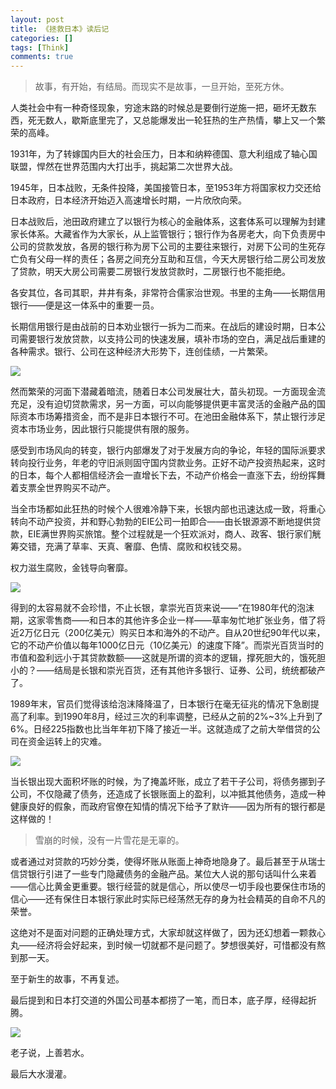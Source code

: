 ```yaml
---
layout: post
title: 《拯救日本》读后记
categories: []
tags: [Think]
comments: true
---
```




> 故事，有开始，有结局。而现实不是故事，一旦开始，至死方休。

人类社会中有一种奇怪现象，穷途末路的时候总是要倒行逆施一把，砸坏无数东西，死无数人，歇斯底里完了，又总能爆发出一轮狂热的生产热情，攀上又一个繁荣的高峰。

1931年，为了转嫁国内巨大的社会压力，日本和纳粹德国、意大利组成了轴心国联盟，悍然在世界范围内大打出手，挑起第二次世界大战。

1945年，日本战败，无条件投降，美国接管日本，至1953年方将国家权力交还给日本政府，日本经济开始迈入高速增长时期，一片欣欣向荣。

日本战败后，池田政府建立了以银行为核心的金融体系，这套体系可以理解为封建家长体系。大藏省作为大家长，从上监管银行；银行作为各房老大，向下负责房中公司的贷款发放，各房的银行称为房下公司的主要往来银行，对房下公司的生死存亡负有父母一样的责任；各房之间充分互助和互信，今天大房银行给二房公司发放了贷款，明天大房公司需要二房银行发放贷款时，二房银行也不能拒绝。

各安其位，各司其职，井井有条，非常符合儒家治世观。书里的主角——长期信用银行——便是这一体系中的重要一员。

长期信用银行是由战前的日本劝业银行一拆为二而来。在战后的建设时期，日本公司需要银行发放贷款，以支持公司的快速发展，填补市场的空白，满足战后重建的各种需求。银行、公司在这种经济大形势下，连创佳绩，一片繁荣。

![](https://upload-images.jianshu.io/upload_images/716099-a59f52f62bb3b2b4.gif?imageMogr2/auto-orient/strip)

然而繁荣的河面下潜藏着暗流，随着日本公司发展壮大，苗头初现。一方面现金流充足，没有迫切贷款需求，另一方面，可以向能够提供更丰富灵活的金融产品的国际资本市场筹措资金，而不是非日本银行不可。在池田金融体系下，禁止银行涉足资本市场业务，因此银行只能提供有限的服务。

感受到市场风向的转变，银行内部爆发了对于发展方向的争论，年轻的国际派要求转向投行业务，年老的守旧派则固守国内贷款业务。正好不动产投资热起来，这时的日本，每个人都相信经济会一直增长下去，不动产价格会一直涨下去，纷纷挥舞着支票全世界购买不动产。

当全市场都如此狂热的时候个人很难冷静下来，长银内部也迅速达成一致，将重心转向不动产投资，并和野心勃勃的EIE公司一拍即合——由长银源源不断地提供贷款，EIE满世界购买旅馆。整个过程就是一个狂欢派对，商人、政客、银行家们觥筹交错，充满了草率、天真、奢靡、色情、腐败和权钱交易。

权力滋生腐败，金钱导向奢靡。

![](https://upload-images.jianshu.io/upload_images/716099-d7e5df7f67c99436.jpg?imageMogr2/auto-orient/strip%7CimageView2/2/w/1240)


得到的太容易就不会珍惜，不止长银，拿崇光百货来说——“在1980年代的泡沫期，这家零售商——和日本的其他许多企业一样——草率匆忙地扩张业务，借了将近2万亿日元（200亿美元）购买日本和海外的不动产。自从20世纪90年代以来，它的不动产价值以每年1000亿日元（10亿美元）的速度下降”。而崇光百货当时的市值和盈利远小于其贷款数额——这就是所谓的资本的逻辑，撑死胆大的，饿死胆小的？——结局是长银和崇光百货，还有其他许多银行、证券、公司，统统都破产了。

1989年末，官员们觉得该给泡沫降降温了，日本银行在毫无征兆的情况下急剧提高了利率。到1990年8月，经过三次的利率调整，已经从之前的2%~3%上升到了6%。日经225指数也比当年年初下降了接近一半。这就造成了之前大举借贷的公司在资金运转上的灾难。

![](https://upload-images.jianshu.io/upload_images/716099-207c394774e46467.jpg?imageMogr2/auto-orient/strip%7CimageView2/2/w/1240)


当长银出现大面积坏账的时候，为了掩盖坏账，成立了若干子公司，将债务挪到子公司，不仅隐藏了债务，还造成了长银账面上的盈利，以冲抵其他债务，造成一种健康良好的假象，而政府官僚在知情的情况下给予了默许——因为所有的银行都是这样做的！

> 雪崩的时候，没有一片雪花是无辜的。

或者通过对贷款的巧妙分类，使得坏账从账面上神奇地隐身了。最后甚至于从瑞士信贷银行引进了一些专门隐藏债务的金融产品。某位大人说的那句话叫什么来着——信心比黄金更重要。银行经营的就是信心，所以使尽一切手段也要保住市场的信心——还有保住日本银行家此时实际已经荡然无存的身为社会精英的自命不凡的荣誉。

这绝对不是面对问题的正确处理方式，大家却就这样做了，因为还幻想着一颗救心丸——经济将会好起来，到时候一切就都不是问题了。梦想很美好，可惜都没有熬到那一天。

至于新生的故事，不再复述。

最后提到和日本打交道的外国公司基本都捞了一笔，而日本，底子厚，经得起折腾。

![](https://upload-images.jianshu.io/upload_images/716099-28163330ed1efb25.png?imageMogr2/auto-orient/strip%7CimageView2/2/w/1240)

老子说，上善若水。

最后大水漫灌。